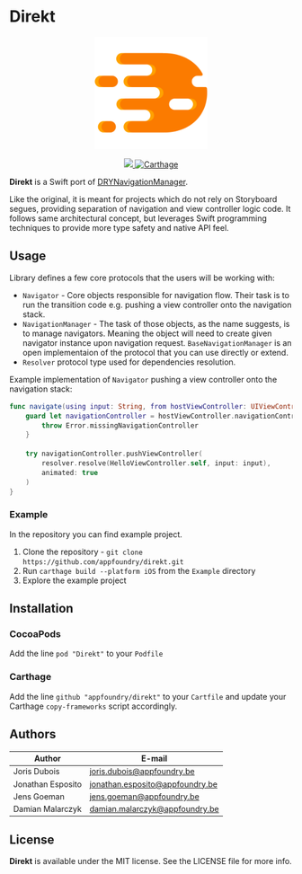 <h1>Direkt</h1>
<p align="center">
	<img src="assets/direkt_logo.png" width="200" height="200"/>
</p>
<p align="center">
	<a href="https://cocoapods.org/pods/Direkt">
		<img src="https://img.shields.io/cocoapods/v/Direkt.svg" />
	</a>
	<a href="https://github.com/Carthage/Carthage">
		<img src="https://img.shields.io/badge/carthage-compatible-green.svg" alt="Carthage" />
	</a>
</p>

**Direkt** is a Swift port of [DRYNavigationManager](https://github.com/appfoundry/DRYNavigationManager).

Like the original, it is meant for projects which do not rely on Storyboard segues, providing separation of navigation and view controller logic code.
It follows same architectural concept, but leverages Swift programming techniques to provide more type safety and native API feel.

## Usage

Library defines a few core protocols that the users will be working with:

- `Navigator` - Core objects responsible for navigation flow. Their task is to run the transition code e.g. pushing a view controller onto the navigation stack.
- `NavigationManager` - The task of those objects, as the name suggests, is to manage navigators. Meaning the object will need to create given navigator instance upon navigation request. `BaseNavigationManager` is an open implementaion of the protocol that you can use directly or extend.
- `Resolver` protocol type used for dependencies resolution.

Example implementation of `Navigator` pushing a view controller onto the navigation stack:

```swift
func navigate(using input: String, from hostViewController: UIViewController, resolver: Resolver) throws {
    guard let navigationController = hostViewController.navigationController else {
        throw Error.missingNavigationController
    }

    try navigationController.pushViewController(
        resolver.resolve(HelloViewController.self, input: input),
        animated: true
    )
}
```

### Example
In the repository you can find example project. 

1. Clone the repository - `git clone https://github.com/appfoundry/direkt.git`
2. Run `carthage build --platform iOS` from the `Example` directory
3. Explore the example project

## Installation

### CocoaPods

Add the line `pod "Direkt"` to your `Podfile`

### Carthage

Add the line `github "appfoundry/direkt"` to your `Cartfile` and update your Carthage `copy-frameworks` script accordingly.

## Authors

|Author           |E-mail                          |
|-----------------|--------------------------------|
|Joris Dubois     | joris.dubois@appfoundry.be     |
|Jonathan Esposito| jonathan.esposito@appfoundry.be|
|Jens Goeman      | jens.goeman@appfoundry.be      |
|Damian Malarczyk | damian.malarczyk@appfoundry.be |

## License
**Direkt** is available under the MIT license. See the LICENSE file for more info.
